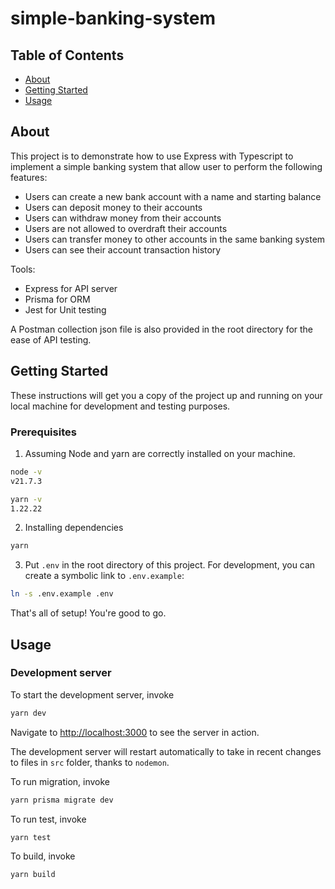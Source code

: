 # simple-banking-system

## Table of Contents

- [About](#about)
- [Getting Started](#getting_started)
- [Usage](#usage)

## About <a name = "about"></a>

This project is to demonstrate how to use Express with Typescript to implement a simple banking system that allow user to perform the following features:

- Users can create a new bank account with a name and starting balance
- Users can deposit money to their accounts
- Users can withdraw money from their accounts
- Users are not allowed to overdraft their accounts
- Users can transfer money to other accounts in the same banking system
- Users can see their account transaction history

Tools:

- Express for API server
- Prisma for ORM
- Jest for Unit testing

A Postman collection json file is also provided in the root directory for the ease of API testing.

## Getting Started <a name = "getting_started"></a>

These instructions will get you a copy of the project up and running on your local machine for development and testing purposes.

### Prerequisites

1. Assuming Node and yarn are correctly installed on your machine.

```bash
node -v
v21.7.3

yarn -v
1.22.22
```

2. Installing dependencies

```bash
yarn
```

3. Put `.env` in the root directory of this project. For development, you can create a symbolic link to `.env.example`:

```bash
ln -s .env.example .env
```

That's all of setup! You're good to go.

## Usage <a name = "usage"></a>

### Development server

To start the development server, invoke

```bash
yarn dev
```

Navigate to [http://localhost:3000](http://localhost:3000) to see the server in action.

The development server will restart automatically to take in recent changes to files in `src` folder, thanks to `nodemon`.

To run migration, invoke

```bash
yarn prisma migrate dev
```

To run test, invoke

```bash
yarn test
```

To build, invoke

```bash
yarn build
```